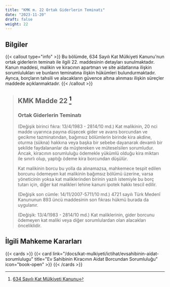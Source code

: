 ```yaml
---
title: "KMK m. 22 Ortak Giderlerin Teminatı"
date: "2023-11-20"
draft: false
weight: 22
---
```


## Bilgiler

{{< callout type="info" >}}
Bu bölümde, 634 Sayılı Kat Mülkiyeti Kanunu'nun ortak giderlerin teminatı ile ilgili 22. maddesinin detayları sunulmaktadır.
Kanun maddesi, malikin ve kiracının apartman ve site aidatlarına ilişkin sorumlulukları ve bunların teminatına ilişkin hükümleri bulundurmaktadır.
Ayrıca, borçların tahsili ve alacakların güvence altına alınması ilişkin süreçler maddede açıklanmaktadır.
{{< /callout >}}

> ## KMK Madde 22 [^1]
>
> [^1]: [634 Sayılı Kat Mülkiyeti Kanunu](https://www.mevzuat.gov.tr/mevzuatmetin/1.5.634.pdf)
>
> ### Ortak Giderlerin Teminatı
>
> (Değişik birinci fıkra: 13/4/1983 - 2814/10 md.) Kat malikinin, 20 nci
> madde uyarınca payına düşecek gider ve avans borcundan ve gecikme
> tazminatından, bağımsız bölümlerin birinde kira akdine, oturma (sükna)
> hakkına veya başka bir sebebe dayanarak devamlı bir şekilde
> faydalananlar da müştereken ve müteselsilen sorumludur. Ancak,
> kiracının sorumluluğu ödemekle yükümlü olduğu kira miktarı ile sınırlı
> olup, yaptığı ödeme kira borcundan düşülür.
>
> Kat malikinin borcu bu yolla da alınamazsa, mahkemece tespit edilen
> borcunu ödemeyen kat malikinin bağımsız bölümü üzerine, varsa
> yöneticinin yoksa kat maliklerinden birinin yazılı istemiyle bu borç
> tutarı için, diğer kat malikleri lehine kanuni ipotek hakkı tescil
> edilir.
>
> (Değişik son cümle: 14/11/2007-5711/10 md.) 4721 sayılı Türk Medenî
> Kanununun 893 üncü maddesinin son fıkrası hükmü burada da uygulanır.
>
> (Değişik: 13/4/1983 - 2814/10 md.) Kat maliklerinin, gider borcunu
> ödemeyen kat maliki veya diğer sorumlulardan olan alacakları
> önceliklidir.

## İlgili Mahkeme Kararları

{{< cards >}}
{{< card link="/docs/kat-mulkiyeti/ictihat/evsahibinin-aidat-sorumlulugu" title="Ev Sahibinin Kiracının Aidat Borcundan Sorumluluğu" icon="book-open" >}}
{{< /cards >}}
